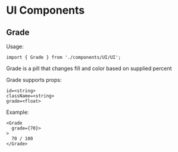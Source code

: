 # UI Components

## Grade

Usage: 

`import { Grade } from './components/UI/UI';`

Grade is a pill that changes fill and color based on supplied percent

Grade supports props:

```
id=<string>
className=<string>
grade=<float>
```

Example:

```
<Grade 
  grade={70}>
> 
  70 / 100
</Grade>
```